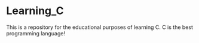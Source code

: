 # Learning_C
This is a repository for the educational purposes of learning C.
C is the best programming language!
